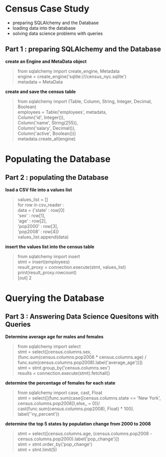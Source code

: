 # Census Case Study
- preparing SQLAlchemy and the Database
- loading data into the database
-  solving data science problems with queries

## Part 1 : preparing SQLAlchemy and the Database
__create an Engine and MetaData object__
> from sqlalchemy import create_engine, Metadata  
> engine = create_engine('sqlite:///census_nyc.sqlite')  
> metadata = MetaData

__create and save the census table__
> from sqlalchemy import (Table, Column, String, Integer, Decimal, Boolean)  
> employees = Table('employees', metadata,   
> Column('id', Integer()),  
> Column('name', String(255)),  
> Column('salary', Decimal()),  
> Column('active', Boolean()))  
> metadata.create_all(engine)

# Populating the Database
## Part 2 : populating the Database
__load a CSV file into a values list__
> values_list = []  
> for row in csv_reader :  
> data = {'state' : row[0]  
> 'sex' : row[1],  
> 'age' : row[2],   
> 'pop2000' : row[3],  
> 'pop2008' : row[4]}  
> values_list.append(data)

__insert the values list into the census table__
> from sqlalchemy import insert  
> stmt = insert(employees)  
> result_proxy = connection.execute(stmt, values_list)  
> print(result_proxy.rowcount)  
> [out] 2

# Querying the Database
## Part 3 : Answering Data Science Quesitons with Queries
__Determine average age for males and females__
> from sqlalchemy import select  
> stmt = select([census.columns.sex,  
> (func.sum(census.columns.pop2008 * census.columns.age) / func.sum(census.columns.pop2008).label('average_age'))])  
> stmt = stmt.group_by('census.columns.sex')  
> results = connection.execute(stmt).fetchall()

__determine the percentage of females for each state__
> from sqlalchemy import case, cast, Float  
> stmt = select([(func.sum(case([census.columns.state == 'New York', census.columns.pop2008]),else_ = 0))/ cast(func.sum(census.columns.pop2008), Float) * 100]. label(''ny_percent'))

__determine the top 5 states by population change from 2000 to 2008__
> stmt = select([census.columns.age, (census.columns.pop2008 - census.columns.pop2000).label('pop_change')])  
> stmt = stmt.order_by('pop_change')  
> stmt = stmt.limit(5)